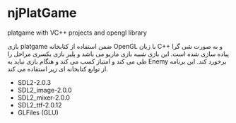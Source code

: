 # njPlatGame
platgame with VC++ projects and opengl library

بازی platgame  ضمن استفاده از کتابخانه OpenGL  با زبان C++  و به صورت شی گرا پیاده سازی شده است. این بازی شبیه بازی ماریو می باشد و پلیر بازی یکسری مراحل را طی می کند و امتیاز کسب می کند و هنگام بازی نباید به  Enemy  برخورد کند.
این برنامه از توابع کتابخانه ای زیر استفاده می کند.
-	SDL2-2.0.3
-	SDL2_image-2.0.0
-	SDL2_mixer-2.0.0
-	SDL2_ttf-2.0.12
-	GLFiles (GLU)
